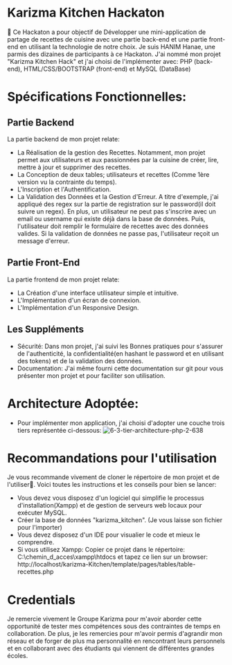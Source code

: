 # Karizma Kitchen Hackaton


🤗 Ce Hackaton a pour objectif de Développer une mini-application de partage de recettes de cuisine avec une partie back-end et une partie front-end en utilisant la technologie de notre choix. Je suis HANIM Hanae, une parmis des dizaines de participants à ce Hackaton. J'ai nommé mon projet "Karizma Kitchen Hack" et j'ai choisi de l'implémenter avec: PHP (back-end), HTML/CSS/BOOTSTRAP (front-end) et MySQL (DataBase)
# Spécifications Fonctionnelles:
## Partie Backend
La partie backend de mon projet relate:
- La Réalisation de la gestion des Recettes. Notamment, mon projet permet aux utilisateurs et aux passionnées par la cuisine de créer, lire, mettre à jour et supprimer des recettes.
- La Conception de deux tables; utilisateurs et recettes (Comme 1ère version vu la contrainte du temps).
- L'Inscription et l'Authentification.
- La Validation des Données et la Gestion d'Erreur. A titre d'exemple, j'ai appliqué des regex sur la partie de registration sur le password(il doit suivre un regex). En plus, un utilisateur ne peut pas s'inscrire avec un email ou username qui existe déjà dans la base de données. Puis, l'utilisateur doit remplir le formulaire de recettes avec des données valides.
Si la validation de données ne passe pas, l'utilisateur reçoit un message d'erreur.
## Partie Front-End
La partie frontend de mon projet relate: 
- La Création d'une interface utilisateur simple et intuitive.
- L'Implémentation d'un écran de connexion.
- L'Implémentation d'un Responsive Design.
## Les Suppléments
- Sécurité: Dans mon projet, j'ai suivi les Bonnes pratiques pour s'assurer de l'authenticité, la confidentialité(en hashant le password et en utilisant des tokens) et de la validation des données.
- Documentation: J'ai même fourni cette documentation sur git pour vous présenter mon projet et pour faciliter son utilisation.

# Architecture Adoptée:
- Pour implémenter mon application, j'ai choisi d'adopter une couche trois tiers représentée ci-dessous:
![6-3-tier-architecture-php-2-638](https://github.com/hhanae/KarizmaHack/assets/97336261/f32853cf-31a1-4131-ad90-3fd540cf58d9)


# Recommandations pour l'utilisation
Je vous recommande vivement de cloner le répertoire de mon projet et de l'utiliser🤗. Voici toutes les instructions et les conseils pour bien se lancer:

- Vous devez vous disposez d'un logiciel qui simplifie le processus d'installation(Xampp) et de gestion de serveurs web locaux pour exécuter MySQL.
- Créer la base de données "karizma_kitchen". (Je vous laisse son fichier pour l'importer)
- Vous devez disposez d'un IDE pour visualier le code et mieux le comprendre.
- Si vous utilisez Xampp: Copier ce projet dans le répertoire: C:\chemin_d_acces\xampp\htdocs et tapez ce lien sur un browser: http://localhost/karizma-Kitchen/template/pages/tables/table-recettes.php

# Credentials    
Je remercie vivement le Groupe Karizma pour m'avoir aborder cette opportunité de tester mes compétences sous des contraintes de temps en collaboration. De plus, je les remercies pour m'avoir permis d'agrandir mon réseau et de forger de plus ma personnalité en rencontrant leurs personnels et en collaborant avec des étudiants qui viennent de différentes grandes écoles.
 


